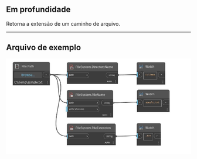## Em profundidade
Retorna a extensão de um caminho de arquivo.
___
## Arquivo de exemplo

![FileExtension](./DSCore.IO.FileSystem.FileExtension_img.jpg)

